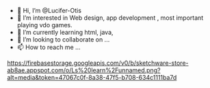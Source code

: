 - 👋 Hi, I’m @Lucifer-Otis
- 👀 I’m interested in Web design, app development , most important playing vdo games.
- 🌱 I’m currently learning html, java, 
- 💞️ I’m looking to collaborate on ...
- 📫 How to reach me ...

<!---
Lucifer-Otis/Lucifer-Otis is a ✨ special ✨ repository because its `README.md` (this file) appears on your GitHub profile.
You can click the Preview link to take a look at your changes.
--->
https://firebasestorage.googleapis.com/v0/b/sketchware-store-ab8ae.appspot.com/o/Ls%20learn%2Funnamed.png?alt=media&token=47067c0f-8a38-47f5-b708-634c1111ba7d
